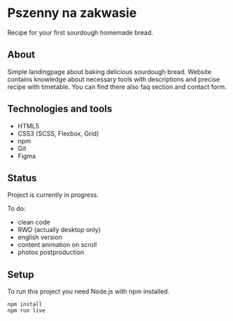 # Pszenny na zakwasie
Recipe for your first sourdough homemade bread.

## About
Simple landingpage about baking delicious sourdough bread. Website contains knowledge about necessary tools with descriptions and precise recipe with timetable. You can find there also faq section and contact form.

## Technologies and tools
- HTML5
- CSS3 (SCSS, Flexbox, Grid)
- npm
- Git
- Figma

## Status
Project is currently in progress.

To do:
- clean code
- RWD (actually desktop only)
- english version
- content animation on scroll
- photos postproduction

## Setup
To run this project you need Node.js with npm installed.
```
npm install
npm run live
```
